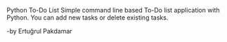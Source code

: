 Python To-Do List
Simple command line based To-Do list application with Python. You can add new tasks or delete existing tasks.

-by Ertuğrul Pakdamar